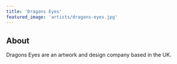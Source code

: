 ```yaml
---
title: 'Dragons Eyes'
featured_image: 'artists/dragons-eyes.jpg'
---
```


## About

Dragons Eyes are an artwork and design company based in the UK.
